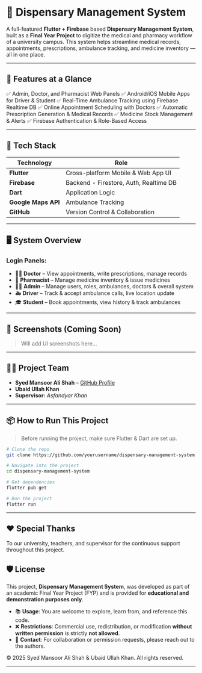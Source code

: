 # 🏥 Dispensary Management System

A full-featured **Flutter + Firebase** based **Dispensary Management System**, built as a **Final Year Project** to digitize the medical and pharmacy workflow of a university campus. This system helps streamline medical records, appointments, prescriptions, ambulance tracking, and medicine inventory — all in one place.

---

## 🚀 Features at a Glance

✅ Admin, Doctor, and Pharmacist Web Panels
✅ Android/iOS Mobile Apps for Driver & Student
✅ Real-Time Ambulance Tracking using Firebase Realtime DB
✅ Online Appointment Scheduling with Doctors
✅ Automatic Prescription Generation & Medical Records
✅ Medicine Stock Management & Alerts
✅ Firebase Authentication & Role-Based Access

---

## 🧪 Tech Stack

| Technology          | Role                                   |
| ------------------- | -------------------------------------- |
| **Flutter**         | Cross-platform Mobile & Web App UI     |
| **Firebase**        | Backend - Firestore, Auth, Realtime DB |
| **Dart**            | Application Logic                      |
| **Google Maps API** | Ambulance Tracking                     |
| **GitHub**          | Version Control & Collaboration        |

---

## 🖥️ System Overview

### Login Panels:

* 👨‍⚕️ **Doctor** – View appointments, write prescriptions, manage records
* 🧪 **Pharmacist** – Manage medicine inventory & issue medicines
* 🧑‍💼 **Admin** – Manage users, roles, ambulances, doctors & overall system
* 🚑 **Driver** – Track & accept ambulance calls, live location update
* 🎓 **Student** – Book appointments, view history & track ambulances

---

## 📸 Screenshots (Coming Soon)

> Will add UI screenshots here...

---

## 👨‍💼 Project Team

* **Syed Mansoor Ali Shah** – [GitHub Profile](https://github.com/yourusername)
* **Ubaid Ullah Khan**
* **Supervisor:** *Asfandyar Khan*

---

## 📦 How to Run This Project

> Before running the project, make sure Flutter & Dart are set up.

```bash
# Clone the repo
git clone https://github.com/yourusername/dispensary-management-system.git

# Navigate into the project
cd dispensary-management-system

# Get dependencies
flutter pub get

# Run the project
flutter run
```

---

## ❤️ Special Thanks

To our university, teachers, and supervisor for the continuous support throughout this project.

## 🛡 License

This project, **Dispensary Management System**, was developed as part of an academic Final Year Project (FYP) and is provided for **educational and demonstration purposes only**.

* 📚 **Usage**: You are welcome to explore, learn from, and reference this code.
* ❌ **Restrictions**: Commercial use, redistribution, or modification **without written permission** is strictly **not allowed**.
* 🤝 **Contact**: For collaboration or permission requests, please reach out to the authors.

© 2025 Syed Mansoor Ali Shah & Ubaid Ullah Khan. All rights reserved.

---
